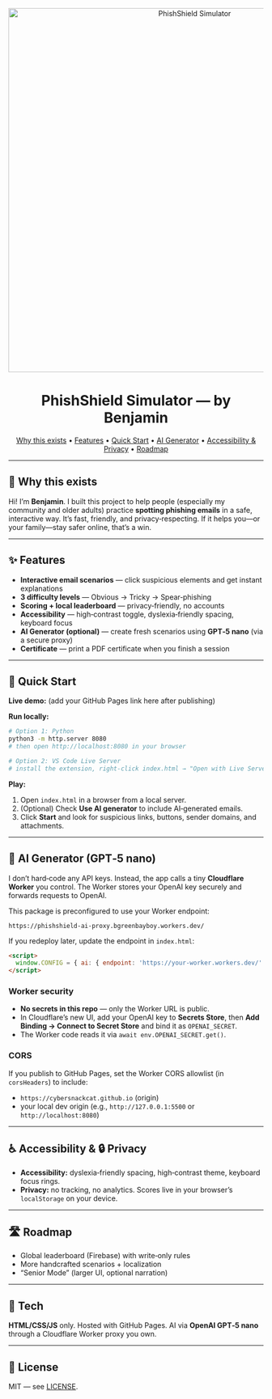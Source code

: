 <p align="center">
  <img src="screenshots/cover.png" alt="PhishShield Simulator" width="720" />
</p>

<h1 align="center">PhishShield Simulator — by Benjamin</h1>

<p align="center">
  <a href="#-why-this-exists">Why this exists</a> •
  <a href="#-features">Features</a> •
  <a href="#-quick-start">Quick Start</a> •
  <a href="#-ai-generator-gpt-5-nano">AI Generator</a> •
  <a href="#-accessibility--privacy">Accessibility & Privacy</a> •
  <a href="#-roadmap">Roadmap</a>
</p>

---

## 🧭 Why this exists
Hi! I’m **Benjamin**. I built this project to help people (especially my community and older adults) practice **spotting phishing emails** in a safe, interactive way. It’s fast, friendly, and privacy‑respecting. If it helps you—or your family—stay safer online, that’s a win.

---

## ✨ Features
- **Interactive email scenarios** — click suspicious elements and get instant explanations
- **3 difficulty levels** — Obvious → Tricky → Spear‑phishing
- **Scoring + local leaderboard** — privacy‑friendly, no accounts
- **Accessibility** — high‑contrast toggle, dyslexia‑friendly spacing, keyboard focus
- **AI Generator (optional)** — create fresh scenarios using **GPT‑5 nano** (via a secure proxy)
- **Certificate** — print a PDF certificate when you finish a session

---

## 🚀 Quick Start
**Live demo:** (add your GitHub Pages link here after publishing)

**Run locally:**
```bash
# Option 1: Python
python3 -m http.server 8080
# then open http://localhost:8080 in your browser

# Option 2: VS Code Live Server
# install the extension, right‑click index.html → "Open with Live Server"
```

**Play:**
1. Open `index.html` in a browser from a local server.
2. (Optional) Check **Use AI generator** to include AI‑generated emails.
3. Click **Start** and look for suspicious links, buttons, sender domains, and attachments.

---

## 🤖 AI Generator (GPT‑5 nano)
I don’t hard‑code any API keys. Instead, the app calls a tiny **Cloudflare Worker** you control. The Worker stores your OpenAI key securely and forwards requests to OpenAI.

This package is preconfigured to use your Worker endpoint:
```
https://phishshield-ai-proxy.bgreenbayboy.workers.dev/
```
If you redeploy later, update the endpoint in `index.html`:
```html
<script>
  window.CONFIG = { ai: { endpoint: 'https://your-worker.workers.dev/' } };
</script>
```

### Worker security
- **No secrets in this repo** — only the Worker URL is public.
- In Cloudflare’s new UI, add your OpenAI key to **Secrets Store**, then **Add Binding → Connect to Secret Store** and bind it as `OPENAI_SECRET`.
- The Worker code reads it via `await env.OPENAI_SECRET.get()`.

### CORS
If you publish to GitHub Pages, set the Worker CORS allowlist (in `corsHeaders`) to include:
- `https://cybersnackcat.github.io` (origin)
- your local dev origin (e.g., `http://127.0.0.1:5500` or `http://localhost:8080`)

---

## ♿ Accessibility & 🔒 Privacy
- **Accessibility:** dyslexia‑friendly spacing, high‑contrast theme, keyboard focus rings.
- **Privacy:** no tracking, no analytics. Scores live in your browser’s `localStorage` on your device.

---

## 🛣️ Roadmap
- Global leaderboard (Firebase) with write‑only rules
- More handcrafted scenarios + localization
- “Senior Mode” (larger UI, optional narration)

---

## 🧰 Tech
**HTML/CSS/JS** only. Hosted with GitHub Pages. AI via **OpenAI GPT‑5 nano** through a Cloudflare Worker proxy you own.

---

## 📜 License
MIT — see [LICENSE](LICENSE).
